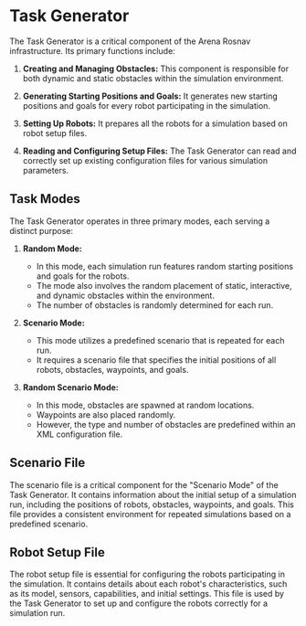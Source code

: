 # Task Generator

The Task Generator is a critical component of the Arena Rosnav infrastructure. Its primary functions include:

1. **Creating and Managing Obstacles:** This component is responsible for both dynamic and static obstacles within the simulation environment.

2. **Generating Starting Positions and Goals:** It generates new starting positions and goals for every robot participating in the simulation.

3. **Setting Up Robots:** It prepares all the robots for a simulation based on robot setup files.

4. **Reading and Configuring Setup Files:** The Task Generator can read and correctly set up existing configuration files for various simulation parameters.

## Task Modes

The Task Generator operates in three primary modes, each serving a distinct purpose:

1. **Random Mode:**
   - In this mode, each simulation run features random starting positions and goals for the robots.
   - The mode also involves the random placement of static, interactive, and dynamic obstacles within the environment.
   - The number of obstacles is randomly determined for each run.

2. **Scenario Mode:**
   - This mode utilizes a predefined scenario that is repeated for each run.
   - It requires a scenario file that specifies the initial positions of all robots, obstacles, waypoints, and goals.
   
3. **Random Scenario Mode:**
   - In this mode, obstacles are spawned at random locations.
   - Waypoints are also placed randomly.
   - However, the type and number of obstacles are predefined within an XML configuration file.

## Scenario File

The scenario file is a critical component for the "Scenario Mode" of the Task Generator. It contains information about the initial setup of a simulation run, including the positions of robots, obstacles, waypoints, and goals. This file provides a consistent environment for repeated simulations based on a predefined scenario.

## Robot Setup File

The robot setup file is essential for configuring the robots participating in the simulation. It contains details about each robot's characteristics, such as its model, sensors, capabilities, and initial settings. This file is used by the Task Generator to set up and configure the robots correctly for a simulation run.

